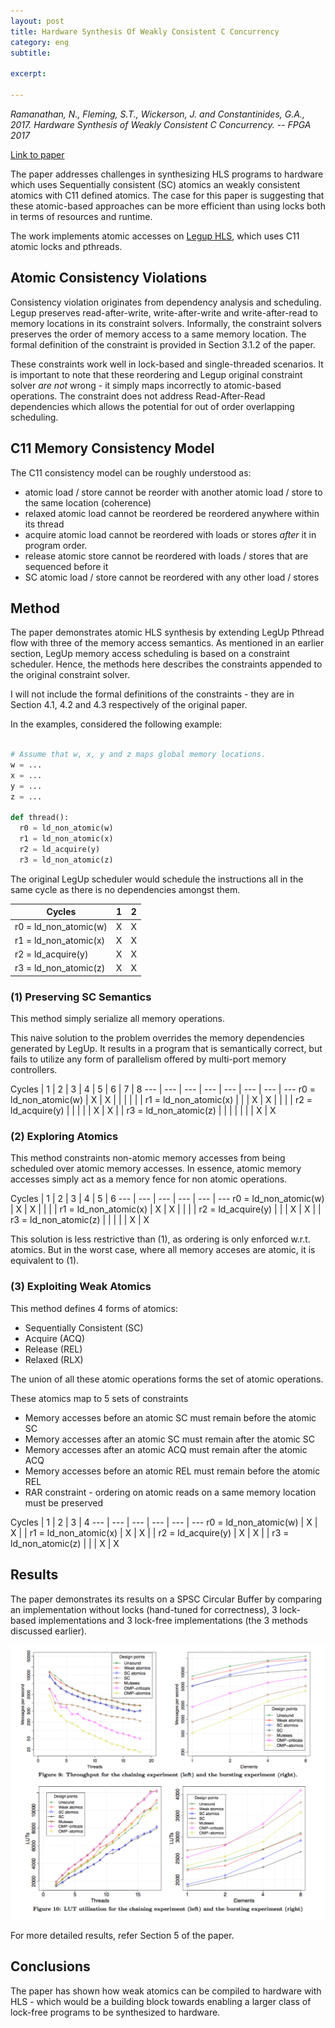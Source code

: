 ```yaml
---
layout: post
title: Hardware Synthesis Of Weakly Consistent C Concurrency
category: eng
subtitle:

excerpt:

---
```


*Ramanathan, N., Fleming, S.T., Wickerson, J. and Constantinides, G.A., 2017. Hardware Synthesis of Weakly Consistent C Concurrency. -- FPGA 2017*

[Link to paper](http://cas.ee.ic.ac.uk/people/gac1/pubs/NadeshFPGA17.pdf) 

The paper addresses challenges in synthesizing HLS programs to hardware which uses Sequentially consistent (SC) atomics an weakly consistent atomics
with C11 defined atomics. The case for this paper is suggesting that these atomic-based approaches can be more efficient than using locks both in
terms of resources and runtime.

The work implements atomic accesses on [Legup HLS](http://legup.eecg.utoronto.ca/), which uses C11 atomic locks and pthreads.

## Atomic Consistency Violations

Consistency violation originates from dependency analysis and scheduling.  Legup preserves read-after-write, write-after-write and write-after-read to
memory locations in its constraint solvers. Informally, the constraint solvers preserves the order of memory access to a same memory location. The formal
definition of the constraint is provided in Section 3.1.2 of the paper.

These constraints work well in lock-based and single-threaded scenarios. It is important to note that these reordering and Legup original constraint
solver _are not_ wrong - it simply maps incorrectly to atomic-based operations. The constraint does not address Read-After-Read dependencies which allows
the potential for out of order overlapping scheduling.

## C11 Memory Consistency Model

The C11 consistency model can be roughly understood as:

- atomic load / store cannot be reorder with another atomic load / store to the same location (coherence)
- relaxed atomic load cannot be reordered  be reordered anywhere within its thread
- acquire atomic load cannot be reordered with loads or stores _after_ it in program order.
- release atomic store cannot be reordered with loads / stores that are sequenced before it
- SC atomic load / store cannot be reordered with any other load / stores


## Method

The paper demonstrates atomic HLS synthesis by extending LegUp Pthread flow with three of the memory access semantics. As mentioned in an earlier section,
LegUp memory access scheduling is based on a constraint scheduler. Hence, the methods here describes the constraints appended to the original constraint
solver.

I will not include the formal definitions of the constraints - they are in Section 4.1, 4.2 and 4.3 respectively of the original paper.

In the examples, considered the following example:

~~~python

# Assume that w, x, y and z maps global memory locations.
w = ...
x = ...
y = ...
z = ...

def thread():
  r0 = ld_non_atomic(w)
  r1 = ld_non_atomic(x)
  r2 = ld_acquire(y)
  r3 = ld_non_atomic(z)
~~~

The original LegUp scheduler would schedule the instructions all in the same cycle as there is no dependencies amongst them.

Cycles | 1 | 2
--- | --- | ---
r0 = ld_non_atomic(w) | X | X
r1 = ld_non_atomic(x) | X | X
r2 = ld_acquire(y)    | X | X
r3 = ld_non_atomic(z) | X | X


### (1) Preserving SC Semantics

This method simply serialize all memory operations.

This naive solution to the problem overrides the memory dependencies generated by LegUp. It results in a program that
is semantically correct, but fails to utilize any form of parallelism offered by multi-port memory controllers.

Cycles | 1 | 2 | 3 | 4 | 5 | 6 | 7 | 8
--- | --- | --- | --- | --- | --- | --- | ---
r0 = ld_non_atomic(w) | X | X |   |   |   |   |   |
r1 = ld_non_atomic(x) |   |   | X | X |   |   |   |
r2 = ld_acquire(y)    |   |   |   |   | X | X |   |
r3 = ld_non_atomic(z) |   |   |   |   |   |   | X | X

### (2) Exploring Atomics

This method constraints non-atomic memory accesses from being scheduled over atomic memory accesses. In essence,
atomic memory accesses simply act as a memory fence for non atomic operations.

Cycles | 1 | 2 | 3 | 4 | 5 | 6
--- | --- | --- | --- | --- | ---
r0 = ld_non_atomic(w) | X | X |   |   |   |
r1 = ld_non_atomic(x) | X | X |   |   |   |
r2 = ld_acquire(y)    |   |   | X | X |   |
r3 = ld_non_atomic(z) |   |   |   |   | X | X

This solution is less restrictive than (1), as ordering is only enforced w.r.t. atomics. But in the worst case,
where all memory acceses are atomic, it is equivalent to (1).

### (3) Exploiting Weak Atomics

This method defines 4 forms of atomics:

- Sequentially Consistent (SC)
- Acquire (ACQ)
- Release (REL)
- Relaxed (RLX)

The union of all these atomic operations forms the set of atomic operations.

These atomics map to 5 sets of constraints

- Memory accesses before an atomic SC must remain before the atomic SC
- Memory accesses after an atomic SC must remain after the atomic SC
- Memory accesses after an atomic ACQ must remain after the atomic ACQ
- Memory accesses before an atomic REL must remain before the atomic REL
- RAR constraint - ordering on atomic reads on a same memory location must be preserved

Cycles | 1 | 2 | 3 | 4
--- | --- | --- | --- | --- | ---
r0 = ld_non_atomic(w) | X | X |   |
r1 = ld_non_atomic(x) | X | X |   |
r2 = ld_acquire(y)    | X | X |   |
r3 = ld_non_atomic(z) |   |   | X | X


## Results

The paper demonstrates its results on a SPSC Circular Buffer by comparing an implementation without locks
(hand-tuned for correctness), 3 lock-based implementations and 3 lock-free implementations (the 3 methods
discussed earlier).

![Throughput and LUT utilization of the implementations](/images/papers/hls_concurrency_1.png)

For more detailed results, refer Section 5 of the paper.

## Conclusions

The paper has shown how weak atomics can be compiled to hardware with HLS - which would be a building block
towards enabling a larger class of lock-free programs to be synthesized to hardware.
